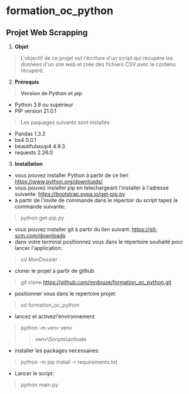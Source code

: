 # formation_oc_python
## Projet Web Scrapping

1. **Objet**
>L'objectif de ce projet est l'écriture d'un script qui récupère les données d'un site web et crée des fichiers CSV avec le contenu récupéré.
2. **Prérequis**
>**Version de Python et pip**
- Python 3.8 ou supérieur
- PIP version 21.0.1
> Les paquages suivants sont installés
- Pandas 1.3.2
- bs4 0.0.1
- beautifulsoup4 4.9.3
- requests 2.26.0
3. **Installation**
- vous pouvez installer Python à partir de ce lien https://www.python.org/downloads/
- vous pouvez installer pip en telechargeant l'installer à l'adresse suivante: https://bootstrap.pypa.io/get-pip.py
- à partir de l'invite de commande dans le répertoir du script tapez la commande suivante:
>python get-pip.py
- vous pouvez installer git à partir du lien suivant: https://git-scm.com/downloads
- dans votre terminal positionnez vous dans le répertoire souhaité pour lancer l'application:
>cd  MonDossier
- cloner le projet à partir de github
> git clone https://github.com/mrdouze/formation_oc_python.git
- positionner vous dans le repertoire projet:
> cd formation_oc_python
- lancez et activezl'environnement 
> python -m venv venv
>>venv\Scripts\activate
- installer les packages necessaires:
>  python -m pip install -r requirements.txt
- Lancer le script:
> python main.py